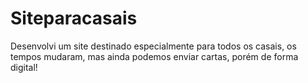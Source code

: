 # Siteparacasais
Desenvolvi um site destinado especialmente para todos os casais, os tempos mudaram, mas ainda podemos enviar cartas, porém de forma digital!
